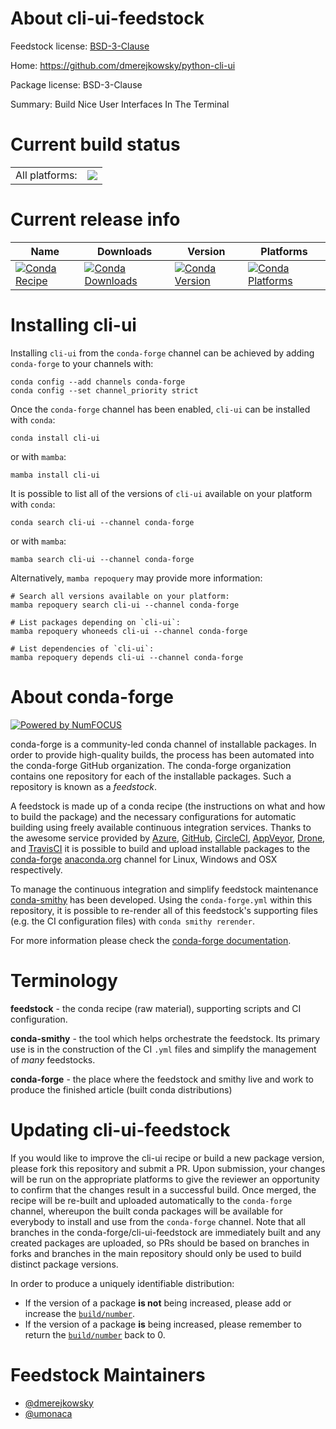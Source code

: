 About cli-ui-feedstock
======================

Feedstock license: [BSD-3-Clause](https://github.com/conda-forge/cli-ui-feedstock/blob/main/LICENSE.txt)

Home: https://github.com/dmerejkowsky/python-cli-ui

Package license: BSD-3-Clause

Summary: Build Nice User Interfaces In The Terminal

Current build status
====================


<table><tr><td>All platforms:</td>
    <td>
      <a href="https://dev.azure.com/conda-forge/feedstock-builds/_build/latest?definitionId=14824&branchName=main">
        <img src="https://dev.azure.com/conda-forge/feedstock-builds/_apis/build/status/cli-ui-feedstock?branchName=main">
      </a>
    </td>
  </tr>
</table>

Current release info
====================

| Name | Downloads | Version | Platforms |
| --- | --- | --- | --- |
| [![Conda Recipe](https://img.shields.io/badge/recipe-cli--ui-green.svg)](https://anaconda.org/conda-forge/cli-ui) | [![Conda Downloads](https://img.shields.io/conda/dn/conda-forge/cli-ui.svg)](https://anaconda.org/conda-forge/cli-ui) | [![Conda Version](https://img.shields.io/conda/vn/conda-forge/cli-ui.svg)](https://anaconda.org/conda-forge/cli-ui) | [![Conda Platforms](https://img.shields.io/conda/pn/conda-forge/cli-ui.svg)](https://anaconda.org/conda-forge/cli-ui) |

Installing cli-ui
=================

Installing `cli-ui` from the `conda-forge` channel can be achieved by adding `conda-forge` to your channels with:

```
conda config --add channels conda-forge
conda config --set channel_priority strict
```

Once the `conda-forge` channel has been enabled, `cli-ui` can be installed with `conda`:

```
conda install cli-ui
```

or with `mamba`:

```
mamba install cli-ui
```

It is possible to list all of the versions of `cli-ui` available on your platform with `conda`:

```
conda search cli-ui --channel conda-forge
```

or with `mamba`:

```
mamba search cli-ui --channel conda-forge
```

Alternatively, `mamba repoquery` may provide more information:

```
# Search all versions available on your platform:
mamba repoquery search cli-ui --channel conda-forge

# List packages depending on `cli-ui`:
mamba repoquery whoneeds cli-ui --channel conda-forge

# List dependencies of `cli-ui`:
mamba repoquery depends cli-ui --channel conda-forge
```


About conda-forge
=================

[![Powered by
NumFOCUS](https://img.shields.io/badge/powered%20by-NumFOCUS-orange.svg?style=flat&colorA=E1523D&colorB=007D8A)](https://numfocus.org)

conda-forge is a community-led conda channel of installable packages.
In order to provide high-quality builds, the process has been automated into the
conda-forge GitHub organization. The conda-forge organization contains one repository
for each of the installable packages. Such a repository is known as a *feedstock*.

A feedstock is made up of a conda recipe (the instructions on what and how to build
the package) and the necessary configurations for automatic building using freely
available continuous integration services. Thanks to the awesome service provided by
[Azure](https://azure.microsoft.com/en-us/services/devops/), [GitHub](https://github.com/),
[CircleCI](https://circleci.com/), [AppVeyor](https://www.appveyor.com/),
[Drone](https://cloud.drone.io/welcome), and [TravisCI](https://travis-ci.com/)
it is possible to build and upload installable packages to the
[conda-forge](https://anaconda.org/conda-forge) [anaconda.org](https://anaconda.org/)
channel for Linux, Windows and OSX respectively.

To manage the continuous integration and simplify feedstock maintenance
[conda-smithy](https://github.com/conda-forge/conda-smithy) has been developed.
Using the ``conda-forge.yml`` within this repository, it is possible to re-render all of
this feedstock's supporting files (e.g. the CI configuration files) with ``conda smithy rerender``.

For more information please check the [conda-forge documentation](https://conda-forge.org/docs/).

Terminology
===========

**feedstock** - the conda recipe (raw material), supporting scripts and CI configuration.

**conda-smithy** - the tool which helps orchestrate the feedstock.
                   Its primary use is in the construction of the CI ``.yml`` files
                   and simplify the management of *many* feedstocks.

**conda-forge** - the place where the feedstock and smithy live and work to
                  produce the finished article (built conda distributions)


Updating cli-ui-feedstock
=========================

If you would like to improve the cli-ui recipe or build a new
package version, please fork this repository and submit a PR. Upon submission,
your changes will be run on the appropriate platforms to give the reviewer an
opportunity to confirm that the changes result in a successful build. Once
merged, the recipe will be re-built and uploaded automatically to the
`conda-forge` channel, whereupon the built conda packages will be available for
everybody to install and use from the `conda-forge` channel.
Note that all branches in the conda-forge/cli-ui-feedstock are
immediately built and any created packages are uploaded, so PRs should be based
on branches in forks and branches in the main repository should only be used to
build distinct package versions.

In order to produce a uniquely identifiable distribution:
 * If the version of a package **is not** being increased, please add or increase
   the [``build/number``](https://docs.conda.io/projects/conda-build/en/latest/resources/define-metadata.html#build-number-and-string).
 * If the version of a package **is** being increased, please remember to return
   the [``build/number``](https://docs.conda.io/projects/conda-build/en/latest/resources/define-metadata.html#build-number-and-string)
   back to 0.

Feedstock Maintainers
=====================

* [@dmerejkowsky](https://github.com/dmerejkowsky/)
* [@umonaca](https://github.com/umonaca/)

